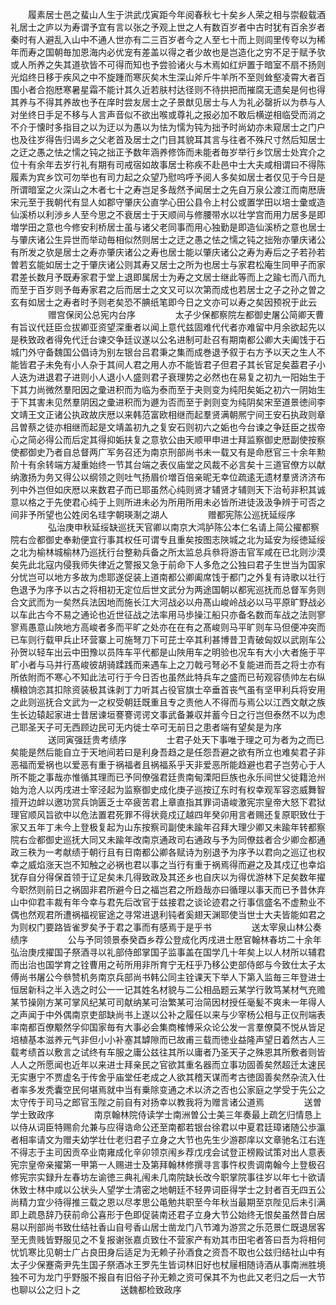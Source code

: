 <!-- { "loadSidebar": true } -->
　　履素居士邑之蜚山人生于洪武戊寅距今年阅春秋七十矣乡人荣之相与崇殽载酒礼居士之庐以为寿谓予宜有言以张之予观上世之人有数百岁者中古时犹有百余岁者秦时有人避乱入山中不通人世亦有二三百岁者今之人至七十而上则闾里传夸以为稀年而寿之国朝毎加恩海内必优宠有差盖以得之者少故也是岂造化之穷不足于赋予欤或人所养之失其道欤皆不可得而知也予尝验诸火与木焉如红炉置于暗室不扇不扬则光焰终日移于疾风之中不旋踵而寒灰矣木生深山斧斤牛羊所不至则耸壑凌霄大者百围小者合抱厯寒暑星霜不能计其久近若肤村达径则不待拱把而摧腐无遗矣是何也得其养与不得其养故也予在庠时尝友居士之子景猷见居士与人为礼必罄折以为恭与人对坐终日手足不移与人言声音似不欲出喉或尊礼之报必加不敢后横逆相临受而消之不介于懐时多指目之以为迂以为愚以为怯为懦为钝为拙予时尚幼亦未窥居士之门户也及往岁得告归谒乡之父老首及居士之门目其貌耳其言与往者不殊尺寸然后知居士之迂之愚之怯之懦之钝之拙正予数年涵养修饰而未能者毎岁举行乡饮居士处宾介之位十有余年去岁行礼有期有司戒宿如故事居士称疾不赴邑中士大夫咸相谓曰不得陈履素为宾乡饮可勿举也有司力起之众望乃慰呜呼予阅人多矣如居士者仅见于今日是所谓暗室之火深山之木者七十之寿岂足多哉然予闻居士之先自万泉公渡江而南厯唐宋元至于我朝代有显人如郡守肇庆公直学心田公县令上村公或置学田以培士彚或造仙溪桥以利渉乡人至今思之不衰居士于天顺间与修腰带水以壮学宫而用力居多是即増学田之意也今修安利桥居士虽与诸父老同事而用心独勤是即造仙溪桥之意也居士与肇庆诸公生异世而举动毎相似然则居士之迂之愚之怯之懦之钝之拙殆亦肇庆诸公有所发之欤是居士之寿亦肇庆诸公之寿也居士能以肇庆诸公之寿为寿后之子若孙若曽若玄能如居士之于肇庆诸公则其寿又居士之所为也居士与家君松庵生同甲子而家君差长数月予既寿家君于堂上退即属居士为寿之文居士继此等而上之踰七而八而九而至于百岁则予毎寿家君之后而居士之文又可以次第而成也若居士之子之孙之曽之玄有如居士之寿者时予则老矣恐不腆纸笔即今日之文亦可以寿之矣因预祝于此云
　　
　　赠宫保闵公总宪内台序
　　
　　太子少保都察院左都御史屠公简卿天曹有旨议代廷臣佥拔卿亚资望深重者以闻上意代兹固难代代者亦难留中月余欲起先以是秩致政者得免代迁台谏交争廷议遂以公名进制可赴召有期南都公卿大夫阖饯于石城门外守备魏国公倡诗为别左银台吕君秉之集而成巻退予叙于右方予以天之生人不能皆君子未免有小人杂于其间人君之用人亦不能皆君子但君子其长官足矣葢君子小人迭为进退君子进则小人退小人盛则君子衰理势之必然也在易复之初九一阳始生于下其力尚微然羣阳因之彚进积而为临为泰而至于夬则变为纯阳矣姤之初六一阴始生于下其害未见然羣阴因之彚进积而为遯为否而至于剥则变为纯阴矣宋至道景徳间李文靖王文正诸公执政故庆厯以来韩范富欧相继而起羣贤满朝熈宁间王安石执政则章吕曽蔡之徒亦相继而起是文靖盖初九之复安石则初六之姤也今台谏之争廷臣之拔帝心之简必得公而后定其得抑姤扶复之意欤公由天顺甲申进士拜监察御史厯副使按察使都御史乃者自总督两广军务召还为南京刑部尚书未一载又有是命厯官三十余年勲阶十有余转端方凝重始终一节其台端之表仪庙堂之风裁不必言矣十三道官僚方以献纳激扬为务又得公以纲领之则吐气扬眉价増百倍亲昵无幸位疏逺无遗材羣贤济济布列中外岂但如庆厯以来数君子而已耶虽然心纯则贤才辅贤才辅则天下治茍非积其诚意以格之于先使君心纯于上则所进未必为所用所用未必皆所进徒汲汲争辨于可否之间非予所望也公姓闵名珪字朝瑛淛之湖人
　　
　　赠都宪陈公巡抚延绥序
　　
　　弘治庚申秋延绥缺巡抚天官卿以南京大鸿胪陈公本仁名请上简公擢都察院右佥都御史奉勑便宜行事其权任可谓专且重矣按图志陜城之北为延安为绥徳延绥之北为榆林城榆林乃巡抚行台整勑兵备之所太监总兵叅将游击官军咸在已北则沙漠矣先此北寇内侵我师失律近之警报又急于前命下人多危之公独曰君子生世当为国家分忧岂可以地方多故为虑耶遂促装上道南都公卿阖席饯于都门之外复有诗歌以壮行色退予为序予以古之将相初无定位后世文武分为两途国朝以都宪巡抚而总督军务则合文武而为一矣然兵法因地而施长江大河战必以舟髙山峻岭战必以马平原旷野战必以车此古今不易之通论也近世征战之法率用马歩操江船只亦备名数而车战之法则寥寥焉愚意山陜地方高峻者多而平旷之处亦在在有之髙峻则马平旷则车马但便冲突而已车则行载甲兵止环营寨上可施弩刀下可芘士卒其利甚博昔卫青破匈奴以武刚车公孙贺以轻车出云中田豫以员阵车平代都是山陜用车之明验也况车有大小大者施于平旷小者与马并行髙峻彼胡骑蹂践而来遇车上之刀戟弓弩必不复能进而吾之将士亦有所依附而不寒心不知此法可行于今日否也虽然此特兵车之盛而已茍观容债帅左右纵横粮饷恣其扣除资装极其诛剥丁力听其占役官旗士卒垂首丧气虽有坚甲利兵将安用之此则巡抚合文武为一之权受朝廷既重且专之责他人不得而与焉公以江西文献之族生长边辕起家进士昔居谏垣謇謇谔谔文事武备兼収并蓄今日之行岂但泰然不以为虑己耶圣天子可无西顾边民可无内徙士卒可无前日之患者端有望矣是为序
　　
　　送同寅强廷贵考绩序
　　
　　士君子处天下事唯于理之可为者为之而已矣能是然后能自立于天地间若曰是利身吾趋之是任怨吾避之欲有所立也难矣君子非恶福而爱祸也以爱恶有重于祸福者且祸福系乎天非爱恶所能趋避也君子岂劳心于人所不能之事哉亦惟循其理而已予同僚强君廷贵南甸溧阳巨族也永乐间世父徙籍沧州始为沧人以丙戌进士宰泾起为监察御史成化庚子巡按辽东时有权幸观军容恣威舞智擅开边衅以邀功赏兵饷匮乏士卒疲苦君上章直指其罪词语峻激宪宗皇帝大怒下君狱理官顺风旨欲中以危法置君死罪不得状竟戍辽越四年癸卯用言者赐还复原职致仕于家又五年丁未今上登极复起为山东按察司副使未踰年召拜大理少卿又未踰年转都察院右佥都御史巡抚大同又未踰年改南京通政司右通政与予为同僚兹者合少卿佥都通政三秩为一考献绩于朝行且有日南都公卿各赋诗为别退予为序予以君向之巡辽也权幸之威焰涨天岂不知触之必祸也君以事之当行有重于祸焉得而避之及其戍辽也幸焰犹存自分得保首领于辽足矣未几得致政及其还乡也自庆以为得优游林下足矣数年擢今职然则前日之祸固非君所避今日之福岂君之所趋哉亦曰循理以事天而已予昔休弃山中仰君丰裁有年今幸与君先后改官于兹接君之谈论迹君之行事信盛名不虚勲业不偶也然观君所遭祸福视宦途之寻常进退利钝者奚翅天渊耶使当世士大夫皆能如君之为则权门要路皆雀罗矣予于君之事而有感焉于是乎书
　　
　　送太宰泉山林公奏绩序
　　
　　公与予同领景泰癸酉乡荐公登成化丙戌进士厯官翰林春坊二十余年弘治庚戌擢国子祭酒寻以礼部侍郎掌国子监事盖在国学几十年矣上以人材所以辅君而出治也国学育之铨曹用之茍所用非所育宁无枉乎乃移公吏部侍郎与今致仕太子太傅尚书屠公今叅赞机务南京兵部尚书韩公同主铨课天下举人下第入监毎三年登进士恒居新科之半入选之时公一一记其姓名材貌与二公相品题云某学行敦笃某材气充赡某节操刚方某可掌风纪某可司献纳某可治繁某可治简因材授任毫髪不爽未一年得人之声闻于中外偶南京吏部缺尚书上遂以公补之履任以来与少宰杨公相与正仪刑端表率南都百僚颙然孚仰国家毎有大事必会集商榷愽采众论公发一言羣僚莫不悦从皆足培植基本滋养元气非但小小补塞其罅隙而已故甫三载而徳业益隆声望日着然古人三载考绩首以敷言之试终有车服之庸公兹往其所以庸者乃圣天子之殊恩其所敷者则皆人人之所愿闻也近年以来进士拜亲民之官欲其重名器而立事功固善矣然超迁太速民无实惠宁不贾虚名于传舍乎庙堂任老成之人欲其稽天谋而考古徳固善矣然杂流入仕者率多发秃囊空民何堪焉就中当有乗除变通之术以济之否也公家庭之学受于先公之太守传于司马之郎官玉陛之前自有对扬幸以教我将为赠言诸公道焉
　　
　　送曽学士致政序
　　
　　南京翰林院侍读学士南洲曽公士美三年奏最上疏乞归情恳上以侍从词臣特赐俞允兼与应得诰命公还至南都若银台徐君以中夏君廷璋诸随公歩瀛者相率请文为赠夫幼学壮仕老归君子立身之大节也先生少游郡庠以文章驰名江右连不得志于主司因贡卒业南雍成化辛卯领京闱乡荐戊戌会试登正榜殿试策对出人意表宪宗皇帝亲擢第一甲第一人赐进士及第拜翰林修撰寻言事忤权贵调南翰今上登极召修宪宗实録升左春坊左谕徳三典礼闱未几南院缺长改今职掌院事往岁以年七十欲请休致士林中咸以公状头人望学士清密之地朝廷不轻畀词臣得学士之封者百无四五公尚精力宜少待得推三载之恩以尽孝思公黾勉共职至今年秋当最期至京陛见后未引满即上疏恳辞乃获前命公喜形于色即促装南还君子立身大节公始终无恨矣虽然昔白居易以刑部尚书致仕结社香山自号香山居士凿龙门八节滩为游赏之乐范景仁既退居客至无贵贱皆野服见之不复报谢张嘉贞致仕不营家产有劝其市田宅者答曰吾为将相何忧饥寒比见朝士广占良田身后适足为无赖子孙酒食之资吾不取也公兹归结社山中有太子少保蹇斋尹先生国子祭酒冰王罗先生皆词林旧好也杖屦相随诗酒从事南洲胜境独不可为龙门乎野服不报自有旧俗子孙无赖之资可保其不为也此又老归之后一大节也聊以公之归卜之
　　
　　送魏都检致政序
　　
